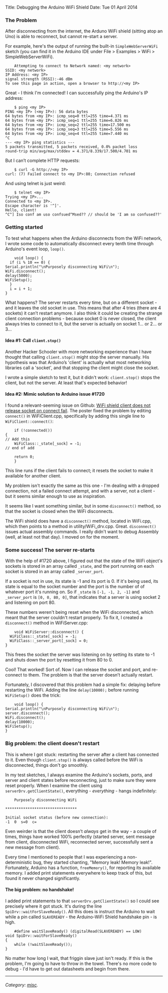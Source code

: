 Title: Debugging the Arduino WiFi Shield
Date: Tue 01 April 2014

### The Problem

After disconnecting from the internet, the Arduno WiFi shield (sitting atop an
Uno) is able to reconnect, but cannot re-start a server.

For example, here's the output of running the built-in `SimpleWebServerWiFi`
sketch (you can find it in the Arduino IDE under File > Examples > WiFi >
SimpleWebServerWiFi).

    
        Attempting to connect to Network named: <my network>
    SSID: <my network>
    IP Address: <my IP>
    signal strength (RSSI):-46 dBm
    To see this page in action, open a browser to http://<my IP>
    

Great - I think I'm connected! I can successfully ping the Arduino's IP
address:

    
        $ ping <my IP>
    PING <my IP> (<my IP>): 56 data bytes
    64 bytes from <my IP>: icmp_seq=0 ttl=255 time=4.371 ms
    64 bytes from <my IP>: icmp_seq=1 ttl=255 time=6.826 ms
    64 bytes from <my IP>: icmp_seq=2 ttl=255 time=17.500 ms
    64 bytes from <my IP>: icmp_seq=3 ttl=255 time=5.556 ms
    64 bytes from <my IP>: icmp_seq=4 ttl=255 time=7.440 ms
    ^C
    --- <my IP> ping statistics ---
    5 packets transmitted, 5 packets received, 0.0% packet loss
    round-trip min/avg/max/stddev = 4.371/8.339/17.500/4.701 ms
    

But I can’t complete HTTP requests:

    
        $ curl -G http://<my IP>
    curl: (7) Failed connect to <my IP>:80; Connection refused
    

And using telnet is just weird:

    
        $ telnet <my IP>
    Trying <my IP>...
    Connected to <my IP>.
    Escape character is '^]'.
    Hello, client!
    ^C^] Iso conf am uso confsued^Msed?? // should be 'I am so confused??'
    

### Getting started

To test what happens when the Arduino disconnects from the WiFi network, I
wrote some code to automatically disconnect every tenth time through Arduino's
event loop, `loop()`.

    
        void loop() {
      if (i % 10 == 0) {
    Serial.println("\nPurposely disconnecting WiFi\n");
    WiFi.disconnect();
    delay(5000);
    WiFiSetup();
      }
      i = i + 1;
    }
    

What happens? The server restarts every time, but on a different socket \- and
it leaves the old socket in use. This means that after 4 tries (there are 4
sockets) it can’t restart anymore. I also think it could be creating the
strange client connection problems - because socket 0 is never closed, the
client always tries to connect to it, but the server is actually on socket
1... or 2... or 3...

#### Idea #1: Call `client.stop()`

Another Hacker Schooler with more networking experience than I have thought
that calling `client.stop()` might stop the server manually. His hypothesis
was that Arduino’s 'client' is actually what most networking libraries call a
'socket', and that stopping the client might close the socket.

I wrote a simple sketch to test it, but it didn't work: `client.stop()` stops
the client, but not the server. At least that's expected behavior!

#### Idea #2: Mimic solution to Arduino issue #1720

I found a relevant-seeming issue on Github: [WiFi shield client does not
release socket on connect
fail](https://github.com/Arduino/Arduino/issues/1720). The poster fixed the
problem by editing `connect()` in WiFiClient.cpp, specifically by adding this
single line to `WiFiClient::connect()`:

    
        if (!connected())
    {
    // Add this
        WiFiClass::_state[_sock] = -1;
    // end of add
    
        return 0;
        }
    

This line runs if the client fails to connect; it resets the socket to make it
available for another client.

My problem isn't exactly the same as this one - I'm dealing with a dropped
connection, not a failed connect attempt, and with a server, not a client -
but it seems similar enough to use as inspiration.

It seems like I want something similar, but in some `disconnect()` method, so
that the socket is closed when the WiFi disconnects.

The WiFi shield does have a `disconnect()` method, located in WiFi.cpp, which
then points to a method in utility/WiFi_drv.cpp. Great. `disconnect()` issues
actual assembly commands. I really didn't want to debug Assembly (well, at
least not that day). I moved on for the moment.

### Some success! The server re-starts

With the help of #1720 above, I figured out that the state of the WiFi
object's sockets is stored in an array called `_state`, and the port running
on each socket is stored in an array called `_server_port`.

If a socket is not in use, its state is -1 and its port is 0. If it's being
used, its state is equal to the socket number and the port is the number of of
whatever port it's running on. So if `_state` is `[-1, -1, 2, -1]` and
`_server_port` is `[0, 0, 80, 0]`, that indicates that a server is using
socket 2 and listening on port 80.

These numbers weren't being reset when the WiFi disconnected, which meant that
the server couldn't restart properly. To fix it, I created a `disconnect()`
method in WiFiServer.cpp:

    
        void WiFiServer::disconnect() {
      WiFiClass::_state[_sock] = -1;
      WiFiClass::_server_port[_sock] = 0;
    }
    

This frees the socket the server was listening on by setting its state to -1
and shuts down the port by resetting it from 80 to 0.

Cool! That worked! Sort of. Now I can release the socket and port, and re-
connect to them. The problem is that the server doesn’t actually restart.

Fortunately, I discovered that this problem had a simple fix: delaying before
restarting the WiFi. Adding the line `delay(10000);` before running
`WiFiSetup()` does the trick:

    
        void loop() {
    Serial.println("\nPurposely disconnecting WiFi\n");
    server.disconnect();
    WiFi.disconnect();
    delay(10000);
    WiFiSetup();
    }
    

### Big problem: the client doesn't restart

This is where I got stuck: restarting the server after a client has connected
to it. Even though `client.stop()` is always called before the WiFi is
disconnected, things don't go smoothly.

In my test sketches, I always examine the Arduino's sockets, ports, and server
and client states before reconnecting, just to make sure they were reset
properly. When I examine the client using `serverDrv.getClientState()`,
everything - _everything_ \- hangs indefinitely:

    
        Purposely disconnecting WiFi
    
    ********************************
    
    Initial socket status (before new connection):
    -1  0  s=0  c=
    

Even weirder is that the client doesn’t _always_ get in the way - a couple of
times, things have worked 100% perfectly (started server, sent message from
client, disconnected WiFi, reconnected server, successfully sent a new message
from client).

Every time I mentioned to people that I was experiencing a non-deterministic
bug, they started chanting, "Memory leak! Memory leak!". Fortunately, Arduino
has a function, `freeMemory()`, for reporting its available memory. I added
print statements everywhere to keep track of this, but found it never changed
significantly.

#### The big problem: no handshake!

I added print statements to that `serverDrv.getClientState()` so I could see
precisely where it got stuck. It's during the line
`SpiDrv::waitForSlaveReady()`. All this does is instruct the Arduino to wait
while a pin called `SLAVEREADY` \- the Arduino-WiFi Shield handshake pin - is
high.

    
        #define waitSlaveReady() (digitalRead(SLAVEREADY) == LOW)
    void SpiDrv::waitForSlaveReady()
    {
        while (!waitSlaveReady());
    }
    

No matter how long I wait, that friggin slave just isn't ready. If this is the
problem, I'm going to have to throw in the towel. There's no more code to
debug - I'd have to get out datasheets and begin from there.

* * *

###### Category: [misc](/category/misc.html).

